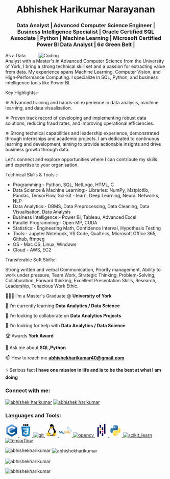 <h1 align="center">Abhishek Harikumar Narayanan</h1>
<h3 align="center">Data Analyst | Advanced Computer Science Engineer | Business Intelligence Specialist | Oracle Certified SQL Associate | Python | Machine Learning | Microsoft Certified Power BI Data Analyst | 6σ Green Belt |</h3>
<img align="right" alt="Coding" width="400" src="https://www.folio3.ai/blog/wp-content/uploads/2023/07/Unleashing-the-Power-of-Big-Data-Predictive-Analytics-How-Businesses-Can-Gain-a-Competitive-Edge-800x533.jpg">

As a Data Analyst with a Master's in Advanced Computer Science from the University of York, I bring a strong technical skill set and a passion for extracting value from data. My experience spans Machine Learning, Computer Vision, and High-Performance Computing. I specialize in SQL, Python, and business intelligence tools like Power BI. 

Key Highlights:-

✵ Advanced training and hands-on experience in data analysis, machine learning, and data visualisation. 

✵ Proven track record of developing and implementing robust data solutions, reducing fraud rates, and improving operational efficiencies. 

✵ Strong technical capabilities and leadership experience, demonstrated through internships and academic projects. I am dedicated to continuous learning and development, aiming to provide actionable insights and drive business growth through data.

Let's connect and explore opportunities where I can contribute my skills and expertise to your organisation. 

Technical Skills & Tools :-
- Programming:- Python, SQL, NetLogo, HTML, C 
- Data Science & Machine Learning:- Libraries: NumPy, Matplotlib, Pandas, TensorFlow, Sci-kit - learn, Deep Learning, Neural Networks, NLP
- Data Analytics:- DBMS, Data Preprocessing, Data Cleaning, Data Visualisation, Data Analysis 
- Business Intelligence:- Power BI, Tableau, Advanced Excel
- Parallel Programming:- Open MP, CUDA
- Statistics:- Engineering Math, Confidence Interval, Hypothesis Testing
- Tools:- Jupyter Notebook, VS Code, Qualtrics, Microsoft Office 365, Github, ffmpeg
- OS - Mac OS, Linux, Windows
- Cloud - AWS, EC2

Transferable Soft Skills:-

Strong written and verbal Communication, Priority management, Ability to work under pressure, Team Work, Strategic Thinking, Problem-Solving, Collaboration, Forward thinking, Excellent Presentation Skills, Research, Leadership, Tenacious Work Ethic.


👨🏻‍🎓 I’m a Master's Graduate @ **University of York**


🌱 I’m currently learning **Data Analytics / Data Science**


👯 I’m looking to collaborate on **Data Analytics Projects**


🤝 I’m looking for help with **Data Analytics / Data Science**


🏆 Awards  **York Award**


💬 Ask me about **SQL,Python**


📫 How to reach me **abhishekharikumar40@gmail.com**


⚡ Serious fact **I have one mission in life and is to be the best at what I am doing**

<h3 align="left">Connect with me:</h3>
<p align="left">
<a href="https://linkedin.com/in/abhishek harikumar" target="blank"><img align="center" src="https://raw.githubusercontent.com/rahuldkjain/github-profile-readme-generator/master/src/images/icons/Social/linked-in-alt.svg" alt="abhishek harikumar" height="30" width="40" /></a>
<a href="https://drive.google.com/file/d/19qRy7jNVUxVGty9BP8EpXeuDIFACReMw/view?usp=drive_link" target="blank"><img align="center" src="https://images.squarespace-cdn.com/content/v1/55e9ce26e4b0f0e15f28cc03/1555539083647-ZCYEGI5QXJTJPT4U5524/Resume-logo.png" alt="abhishek harikumar" height="30" width="40" /></a>
</p>

<h3 align="left">Languages and Tools:</h3>
<p align="left"> <a href="https://www.cprogramming.com/" target="_blank" rel="noreferrer"> <img src="https://raw.githubusercontent.com/devicons/devicon/master/icons/c/c-original.svg" alt="c" width="40" height="40"/> </a> <a href="https://www.w3schools.com/css/" target="_blank" rel="noreferrer"> <img src="https://raw.githubusercontent.com/devicons/devicon/master/icons/css3/css3-original-wordmark.svg" alt="css3" width="40" height="40"/> </a> <a href="https://git-scm.com/" target="_blank" rel="noreferrer"> <img src="https://www.vectorlogo.zone/logos/git-scm/git-scm-icon.svg" alt="git" width="40" height="40"/> </a> <a href="https://www.linux.org/" target="_blank" rel="noreferrer"> <img src="https://raw.githubusercontent.com/devicons/devicon/master/icons/linux/linux-original.svg" alt="linux" width="40" height="40"/> </a> <a href="https://www.mysql.com/" target="_blank" rel="noreferrer"> <img src="https://raw.githubusercontent.com/devicons/devicon/master/icons/mysql/mysql-original-wordmark.svg" alt="mysql" width="40" height="40"/> </a> <a href="https://opencv.org/" target="_blank" rel="noreferrer"> <img src="https://www.vectorlogo.zone/logos/opencv/opencv-icon.svg" alt="opencv" width="40" height="40"/> </a> <a href="https://pandas.pydata.org/" target="_blank" rel="noreferrer"> <img src="https://raw.githubusercontent.com/devicons/devicon/2ae2a900d2f041da66e950e4d48052658d850630/icons/pandas/pandas-original.svg" alt="pandas" width="40" height="40"/> </a> <a href="https://www.python.org" target="_blank" rel="noreferrer"> <img src="https://raw.githubusercontent.com/devicons/devicon/master/icons/python/python-original.svg" alt="python" width="40" height="40"/> </a> <a href="https://scikit-learn.org/" target="_blank" rel="noreferrer"> <img src="https://upload.wikimedia.org/wikipedia/commons/0/05/Scikit_learn_logo_small.svg" alt="scikit_learn" width="40" height="40"/> </a> <a href="https://www.tensorflow.org" target="_blank" rel="noreferrer"> <img src="https://www.vectorlogo.zone/logos/tensorflow/tensorflow-icon.svg" alt="tensorflow" width="40" height="40"/> </a> </p>

<p><img align="left" src="https://github-readme-stats.vercel.app/api/top-langs?username=abhishekharikumar&show_icons=true&locale=en&layout=compact" alt="abhishekharikumar" /></p>

<p>&nbsp;<img align="center" src="https://github-readme-stats.vercel.app/api?username=abhishekharikumar&show_icons=true&locale=en" alt="abhishekharikumar" /></p>

<p><img align="center" src="https://github-readme-streak-stats.herokuapp.com/?user=abhishekharikumar&" alt="abhishekharikumar" /></p>

<p align="left"> <img src="https://komarev.com/ghpvc/?username=abhishekharikumar&label=Profile%20views&color=0e75b6&style=flat" alt="abhishekharikumar" /> </p>


